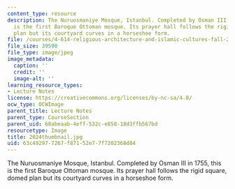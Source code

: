 ```yaml
---
content_type: resource
description: The Nuruosmaniye Mosque, Istanbul. Completed by Osman III in 1755, this
  is the first Baroque Ottoman mosque. Its prayer hall follows the rigid square, domed
  plan but its courtyard curves in a horseshoe form.
file: /courses/4-614-religious-architecture-and-islamic-cultures-fall-2002/63c492977267f87152e77f7202368d84_2024thumbnail.jpg
file_size: 39590
file_type: image/jpeg
image_metadata:
  caption: ''
  credit: ''
  image-alt: ''
learning_resource_types:
- Lecture Notes
license: https://creativecommons.org/licenses/by-nc-sa/4.0/
ocw_type: OCWImage
parent_title: Lecture Notes
parent_type: CourseSection
parent_uid: 68abeaab-4eff-532c-e858-18d3ffb567bd
resourcetype: Image
title: 2024thumbnail.jpg
uid: 63c49297-7267-f871-52e7-7f7202368d84
---
```

The Nuruosmaniye Mosque, Istanbul. Completed by Osman III in 1755, this is the first Baroque Ottoman mosque. Its prayer hall follows the rigid square, domed plan but its courtyard curves in a horseshoe form.